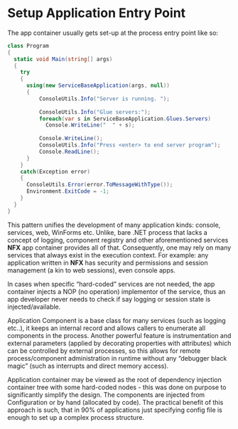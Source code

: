 # Setup Application Entry Point

The app container usually gets set-up at the process entry point like so:

```csharp
class Program
{
  static void Main(string[] args)
  {   
    try
    { 
      using(new ServiceBaseApplication(args, null))
      {
          ConsoleUtils.Info("Server is running. ");
  
          ConsoleUtils.Info("Glue servers:");
          foreach(var s in ServiceBaseApplication.Glues.Servers)
            Console.WriteLine("  " + s);
          
          Console.WriteLine();
          ConsoleUtils.Info("Press <enter> to end server program");
          Console.ReadLine();
      }
    }
    catch(Exception error)
    {
      ConsoleUtils.Error(error.ToMessageWithType());
      Environment.ExitCode = -1;
    }
  }
}
```

This pattern unifies the development of many application kinds: console, services, web, WinForms etc. 
Unlike, bare .NET process that lacks a concept of logging, component registry and other aforementioned services **NFX** app container provides all of that. 
Consequently, one may rely on many services that always exist in the execution context. 
For example: any application written in **NFX** has security and permissions and session management (a kin to web sessions), even console apps. 

In cases when specific “hard-coded” services are not needed, the app container injects a NOP (no operation) implementor of the service, thus an app developer never needs to check if say logging or session state is injected/available. 

Application Component is a base class for many services (such as logging etc..), it keeps an internal record and allows callers to enumerate all components in the process. 
Another powerful feature is instrumentation and external parameters (applied by decorating properties with attributes) which can be controlled by external processes, so this allows for remote process/component  administration in runtime without any “debugger black magic” (such as interrupts and direct memory access). 

Application container may be viewed as the root of dependency injection container tree with some hard-coded nodes - this was done on purpose to significantly simplify the design. 
The components are injected from Configuration or by hand (allocated by code). 
The practical benefit of this approach is such, that in 90% of applications just specifying config file is enough to set up a complex process structure.
